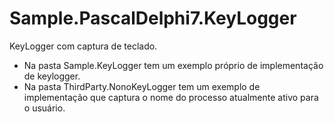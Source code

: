 # Sample.PascalDelphi7.KeyLogger

KeyLogger com captura de teclado.

- Na pasta Sample.KeyLogger tem um exemplo próprio de implementação de keylogger.
- Na pasta ThirdParty.NonoKeyLogger tem um exemplo de implementação que captura o nome do processo atualmente ativo para o usuário.
